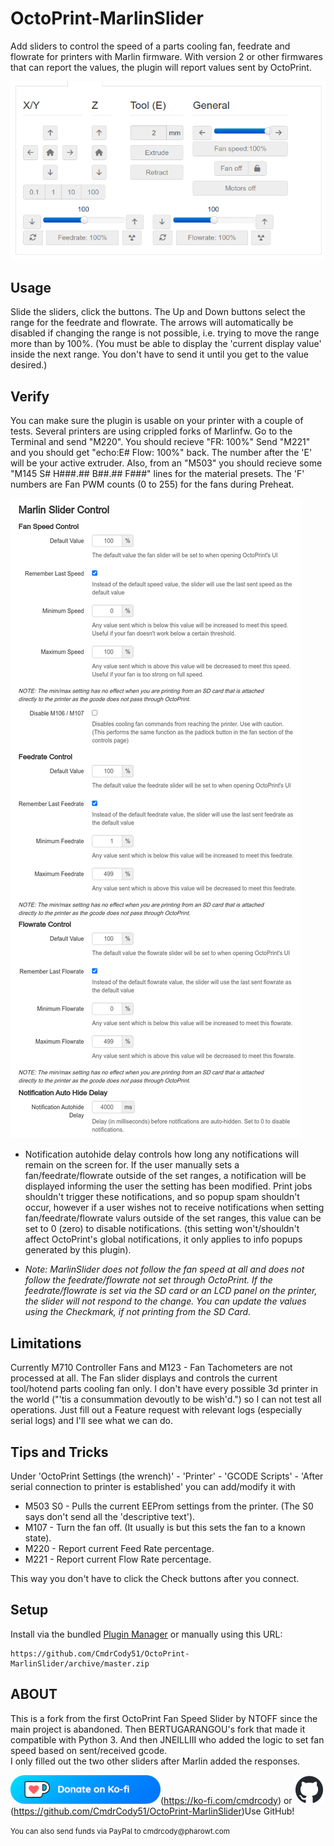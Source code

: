 # OctoPrint-MarlinSlider

Add sliders to control the speed of a parts cooling fan, feedrate and flowrate for printers with Marlin firmware.
With version 2 or other firmwares that can report the values, the plugin will report values sent by OctoPrint.

![](./image/slider.png)

## Usage

Slide the sliders, click the buttons. The Up and Down buttons select the range for the feedrate and flowrate. The arrows will automatically be disabled if changing the range is not possible, i.e. trying to move the range more than by 100%. (You must be able to display the 'current display value' inside the next range. You don't have to send it until you get to the value desired.)

## Verify

You can make sure the plugin is usable on your printer with a couple of tests. Several printers are using crippled forks of Marlinfw. Go to the Terminal and send "M220". You should recieve "FR: 100%" Send "M221" and you should get "echo:E# Flow: 100%" back. The number after the 'E' will be your active extruder. Also, from an "M503" you should recieve some "M145 S# H###.## B##.## F###" lines for the material presets. The 'F' numbers are Fan PWM counts (0 to 255) for the fans during Preheat.

![](./image/settings.png)

* Notification autohide delay controls how long any notifications will remain on the screen for. If the user manually sets a fan/feedrate/flowrate outside of the set ranges, a notification will be displayed informing the user the setting has been modified. Print jobs shouldn't trigger these notifications, and so popup spam shouldn't occur, however if a user wishes not to receive notifications when setting fan/feedrate/flowrate valurs outside of the set ranges, this value can be set to 0 (zero) to disable notifications. (this setting won't/shouldn't affect OctoPrint's global notifications, it only applies to info popups generated by this plugin).

* *Note: MarlinSlider does not follow the fan speed at all and does not follow the feedrate/flowrate not set through OctoPrint. If the feedrate/flowrate is set via the SD card or an LCD panel on the printer, the slider will not respond to the change. You can update the values using the Checkmark, if not printing from the SD Card.*

## Limitations

Currently M710 Controller Fans and M123 - Fan Tachometers are not processed at all.
The Fan slider displays and controls the current tool/hotend parts cooling fan only.
I don't have every possible 3d printer in the world ("'tis a consummation devoutly to be wish'd.") so I can not test all operations. Just fill out a Feature request with relevant logs (especially serial logs) and I'll see what we can do.

## Tips and Tricks

Under 'OctoPrint Settings (the wrench)' - 'Printer' - 'GCODE Scripts' - 'After serial connection to printer is established' you can add/modify it with
* M503 S0 - Pulls the current EEProm settings from the printer. (The S0 says don't send all the 'descriptive text').
* M107 - Turn the fan off. (It usually is but this sets the fan to a known state).
* M220 - Report current Feed Rate percentage.
* M221 - Report current Flow Rate percentage.

This way you don't have to click the Check buttons after you connect.

## Setup

Install via the bundled [Plugin Manager](https://docs.octoprint.org/en/master/bundledplugins/pluginmanager.html)
or manually using this URL:

    https://github.com/CmdrCody51/OctoPrint-MarlinSlider/archive/master.zip

## ABOUT

This is a fork from the first OctoPrint Fan Speed Slider by NTOFF since the main project is abandoned. Then BERTUGARANGOU's fork that made it compatible with Python 3. And then JNEILLIII who added the logic to set fan speed based on sent/received gcode.<br>
I only filled out the two other sliders after Marlin added the responses.

![](./image/Ko-fi_Donate.png)(https://ko-fi.com/cmdrcody) or ![](./image/github-mark-small.png)(https://github.com/CmdrCody51/OctoPrint-MarlinSlider)Use GitHub!

<small>You can also send funds via PayPal to cmdrcody&#64;pharowt&#46;com</small>


